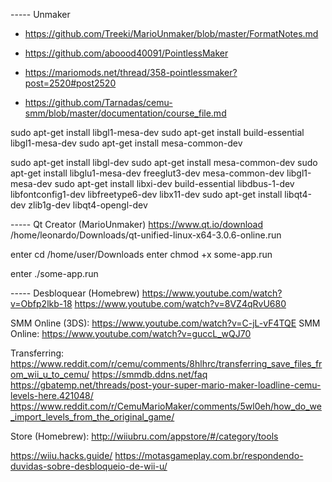 ----- Unmaker
- https://github.com/Treeki/MarioUnmaker/blob/master/FormatNotes.md

- https://github.com/aboood40091/PointlessMaker
- https://mariomods.net/thread/358-pointlessmaker?post=2520#post2520

- https://github.com/Tarnadas/cemu-smm/blob/master/documentation/course_file.md

sudo apt-get install libgl1-mesa-dev
sudo apt-get install build-essential libgl1-mesa-dev
sudo apt-get install mesa-common-dev

sudo apt-get install libgl-dev
sudo apt-get install mesa-common-dev
sudo apt-get install libglu1-mesa-dev freeglut3-dev mesa-common-dev libgl1-mesa-dev
sudo apt-get install libxi-dev build-essential libdbus-1-dev libfontconfig1-dev libfreetype6-dev libx11-dev
sudo apt-get install libqt4-dev zlib1g-dev libqt4-opengl-dev

----- Qt Creator (MarioUnmaker)
https://www.qt.io/download
/home/leonardo/Downloads/qt-unified-linux-x64-3.0.6-online.run

enter cd /home/user/Downloads
enter chmod +x some-app.run

enter ./some-app.run


----- Desbloquear (Homebrew)
https://www.youtube.com/watch?v=Obfp2lkb-18
https://www.youtube.com/watch?v=8VZ4qRvU680

SMM Online (3DS): https://www.youtube.com/watch?v=C-jL-vF4TQE
SMM Online: https://www.youtube.com/watch?v=guccL_wQJ70

Transferring: https://www.reddit.com/r/cemu/comments/8hlhrc/transferring_save_files_from_wii_u_to_cemu/
https://smmdb.ddns.net/faq
https://gbatemp.net/threads/post-your-super-mario-maker-loadline-cemu-levels-here.421048/
https://www.reddit.com/r/CemuMarioMaker/comments/5wl0eh/how_do_we_import_levels_from_the_original_game/

Store (Homebrew): http://wiiubru.com/appstore/#/category/tools

https://wiiu.hacks.guide/
https://motasgameplay.com.br/respondendo-duvidas-sobre-desbloqueio-de-wii-u/